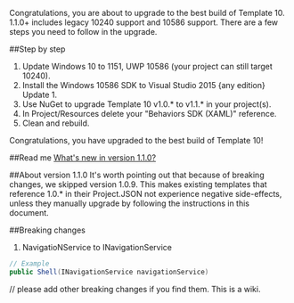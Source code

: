Congratulations, you are about to upgrade to the best build of Template 10. 1.1.0+ includes legacy 10240 support and 10586 support. There are a few steps you need to follow in the upgrade. 

##Step by step

1. Update Windows 10 to 1151, UWP 10586 (your project can still target 10240).
1. Install the Windows 10586 SDK to Visual Studio 2015 {any edition} Update 1. 
1. Use NuGet to upgrade Template 10 v1.0.* to v1.1.* in your project(s).
1. In Project/Resources delete your "Behaviors SDK (XAML)" reference.
1. Clean and rebuild.

Congratulations, you have upgraded to the best build of Template 10! 

##Read me
[What's new in version 1.1.0?](https://github.com/Windows-XAML/Template10/issues?q=milestone%3A%22NuGet+Library+v1.0.9%22+is%3Aclosed)

##About version 1.1.0
It's worth pointing out that because of breaking changes, we skipped version 1.0.9. This makes existing templates that reference 1.0.* in their Project.JSON not experience negative side-effects, unless they manually upgrade by following the instructions in this document.

##Breaking changes
1. NavigatioNService to INavigationService
``` csharp
// Example
public Shell(INavigationService navigationService)
```

// please add other breaking changes if you find them. This is a wiki.